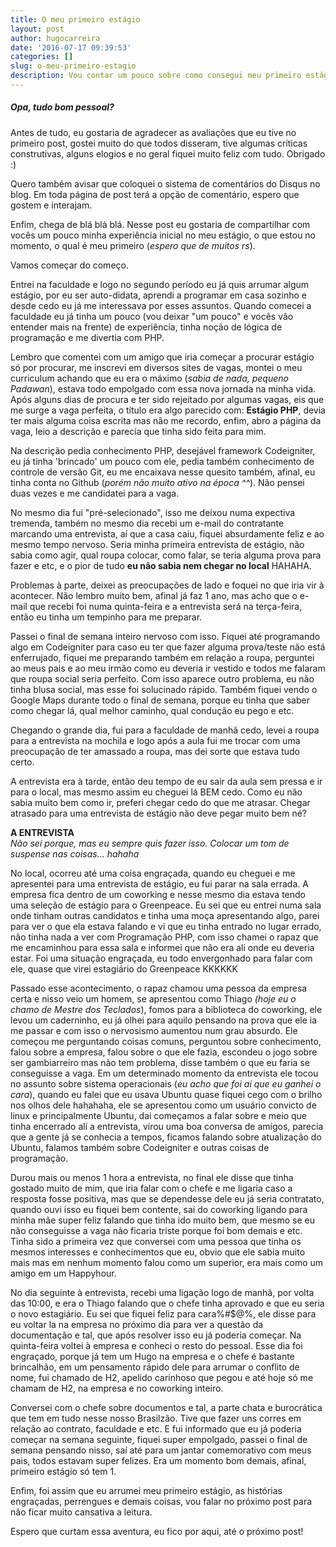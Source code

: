 ```yaml
---
title: O meu primeiro estágio
layout: post
author: hugocarreira
date: '2016-07-17 09:39:53'
categories: []
slug: o-meu-primeiro-estagio
description: Vou contar um pouco sobre como consegui meu primeiro estágio. Desde o início da busca até a contratação. Acho que é uma história bem legal, lêem e dizem o que acham :)
---
```


##### Opa, tudo bom pessoal?

Antes de tudo, eu gostaria de agradecer as avaliações que eu tive no primeiro post, gostei muito do que todos disseram, tive algumas críticas construtivas, alguns elogios e no geral fiquei muito feliz com tudo. Obrigado :)

Quero também avisar que coloquei o sistema de comentários do Disqus no blog. Em toda página de post terá a opção de comentário, espero que gostem e interajam.

Enfim, chega de blá blá blá. Nesse post eu gostaria de compartilhar com vocês um pouco minha experiência inicial no meu estágio, o que estou no momento, o qual é meu primeiro (*espero que de muitos rs*).

Vamos começar do começo.

Entrei na faculdade e logo no segundo período eu já quis arrumar algum estágio, por eu ser auto-didata, aprendi a programar em casa sozinho e desde cedo eu já me interessava por esses assuntos. Quando comecei a faculdade eu já tinha um pouco (vou deixar "um pouco" e vocês vão entender mais na frente) de experiência, tinha noção de lógica de programação e me divertia com PHP.

Lembro que comentei com um amigo que iria começar a procurar estágio só por procurar, me inscrevi em diversos sites de vagas, montei o meu curriculum achando que eu era o máximo (*sabia de nada, pequeno Padawan*), estava todo empolgado com essa nova jornada na minha vida. Após alguns dias de procura e ter sido rejeitado por algumas vagas, eis que me surge a vaga perfeita, o título era algo parecido com: **Estágio PHP**, devia ter mais alguma coisa escrita mas não me recordo, enfim, abro a página da vaga, leio a descrição e parecia que tinha sido feita para mim.

Na descrição pedia conhecimento PHP, desejável framework Codeigniter, eu já tinha 'brincado' um pouco com ele, pedia também conhecimento de controle de versão Git, eu me encaixava nesse quesito também, afinal, eu tinha conta no Github (*porém não muito ativo na época ^^*). Não pensei duas vezes e me candidatei para a vaga.

No mesmo dia fui "pré-selecionado", isso me deixou numa expectiva tremenda, também no mesmo dia recebi um e-mail do contratante marcando uma entrevista, aí que a casa caiu, fiquei absurdamente feliz e ao mesmo tempo nervoso. Seria minha primeira entrevista de estágio, não sabia como agir, qual roupa colocar, como falar, se teria alguma prova para fazer e etc, e o pior de tudo **eu não sabia nem chegar no local** HAHAHA.

Problemas à parte, deixei as preocupações de lado e foquei no que iria vir à acontecer. Não lembro muito bem, afinal já faz 1 ano, mas acho que o e-mail que recebi foi numa quinta-feira e a entrevista será na terça-feira, então eu tinha um tempinho para me preparar.

Passei o final de semana inteiro nervoso com isso. Fiquei até programando algo em Codeigniter para caso eu ter que fazer alguma prova/teste não está enferrujado, fiquei me preparando também em relação a roupa, perguntei ao meus pais e ao meu irmão como eu deveria ir vestido e todos me falaram que roupa social seria perfeito. Com isso aparece outro problema, eu não tinha blusa social, mas esse foi solucinado rápido. Também fiquei vendo o Google Maps durante todo o final de semana, porque eu tinha que saber como chegar lá, qual melhor caminho, qual condução eu pego e etc. 

Chegando o grande dia, fui para a faculdade de manhã cedo, levei a roupa para a entrevista na mochila e logo após a aula fui me trocar com uma preocupação de ter amassado a roupa, mas dei sorte que estava tudo certo. 

A entrevista era à tarde, então deu tempo de eu sair da aula sem pressa e ir para o local, mas mesmo assim eu cheguei lá BEM cedo. Como eu não sabia muito bem como ir, preferi chegar cedo do que me atrasar. Chegar atrasado para uma entrevista de estágio não deve pegar muito bem né?

**A ENTREVISTA**  
*Não sei porque, mas eu sempre quis fazer isso. Colocar um tom de suspense nas coisas... hahaha*

No local, ocorreu até uma coisa engraçada, quando eu cheguei e me apresentei para uma entrevista de estágio, eu fui parar na sala errada. A empresa fica dentro de um coworking e nesse mesmo dia estava tendo uma seleção de estágio para o Greenpeace. Eu sei que eu entrei numa sala onde tinham outras candidatos e tinha uma moça apresentando algo, parei para ver o que ela estava falando e vi que eu tinha entrado no lugar errado, não tinha nada a ver com Programação PHP, com isso chamei o rapaz que me encaminhou para essa sala e informei que não era ali onde eu deveria estar. Foi uma situação engraçada, eu todo envergonhado para falar com ele, quase que virei estagiário do Greenpeace KKKKKK 

Passado esse acontecimento, o rapaz chamou uma pessoa da empresa certa e nisso veio um homem, se apresentou como Thiago *(hoje eu o chamo de Mestre dos Teclados*), fomos para a biblioteca do coworking, ele levou um caderninho, eu já olhei para aquilo pensando na prova que ele ia me passar e com isso o nervosismo aumentou num grau absurdo. Ele começou me perguntando coisas comuns, perguntou sobre conhecimento, falou sobre a empresa, falou sobre o que ele fazia, escondeu o jogo sobre ser gambiarreiro mas não tem problema, disse também o que eu faria se conseguisse a vaga. Em um determinado momento da entrevista ele tocou no assunto sobre sistema operacionais (*eu acho que foi aí que eu ganhei o cara*), quando eu falei que eu usava Ubuntu quase fiquei cego com o brilho nos olhos dele hahahaha, ele se apresentou como um usuário convicto de linux e principalmente Ubuntu, dai começamos a falar sobre e meio que tinha encerrado alí a entrevista, virou uma boa conversa de amigos, parecia que a gente já se conhecia a tempos, ficamos falando sobre atualização do Ubuntu, falamos também sobre Codeigniter e outras coisas de programação.

Durou mais ou menos 1 hora a entrevista, no final ele disse que tinha gostado muito de mim, que iria falar com o chefe e me ligaria caso a resposta fosse positiva, mas que se dependesse dele eu já seria contratato, quando ouvi isso eu fiquei bem contente, saí do coworking ligando para minha mãe super feliz falando que tinha ido muito bem, que mesmo se eu não conseguisse a vaga não ficaria triste porque foi bom demais e etc. Tinha sido a primeira vez que conversei com uma pessoa que tinha os mesmos interesses e conhecimentos que eu, obvio que ele sabia muito mais mas em nenhum momento falou como um superior, era mais como um amigo em um Happyhour.

No dia seguinte à entrevista, recebi uma ligação logo de manhã, por volta das 10:00, e era o Thiago falando que o chefe tinha aprovado e que eu seria o novo estagiário. Eu sei que fiquei feliz para cara%#$@%, ele disse para eu voltar la na empresa no próximo dia para ver a questão da documentação e tal, que após resolver isso eu já poderia começar. Na quinta-feira voltei à empresa e conheci o resto do pessoal. Esse dia foi engraçado, porque já tem um Hugo na empresa e o chefe é bastante brincalhão, em um pensamento rápido dele para arrumar o conflito de nome, fui chamado de H2, apelido carinhoso que pegou e até hoje só me chamam de H2, na empresa e no coworking inteiro.

Conversei com o chefe sobre documentos e tal, a parte chata e burocrática que tem em tudo nesse nosso Brasilzão. Tive que fazer uns corres em relação ao contrato, faculdade e etc. E fui informado que eu já poderia começar na semana seguinte, fiquei super empolgado, passei o final de semana pensando nisso, saí até para um jantar comemorativo com meus pais, todos estavam super felizes. Era um momento bom demais, afinal, primeiro estágio só tem 1.

Enfim, foi assim que eu arrumei meu primeiro estágio, as histórias engraçadas, perrengues e demais coisas, vou falar no próximo post para não ficar muito cansativa a leitura.

Espero que curtam essa aventura, eu fico por aqui, até o próximo post!